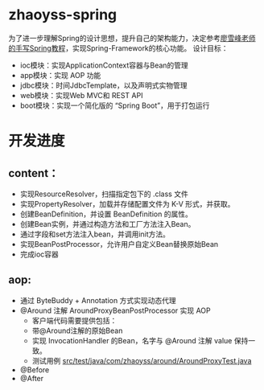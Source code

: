 # zhaoyss-spring
为了进一步理解Spring的设计思想，提升自己的架构能力，决定参考[廖雪峰老师的手写Spring教程](https://liaoxuefeng.com/books/summerframework/introduction/index.html)，实现Spring-Framework的核心功能。
设计目标：
- ioc模块：实现ApplicationContext容器与Bean的管理
- app模块：实现 AOP 功能
- jdbc模块：时间JdbcTemplate，以及声明式实物管理
- web模块：实现Web MVC和 REST API
- boot模块：实现一个简化版的 “Spring Boot”，用于打包运行

# 开发进度
## content：
- 实现ResourceResolver，扫描指定包下的 .class 文件
- 实现PropertyResolver，加载并存储配置文件为 K-V 形式，并获取。
- 创建BeanDefinition，并设置 BeanDefinition 的属性。
- 创建Bean实例，并通过构造方法和工厂方法注入Bean。
- 通过字段和set方法注入bean，并调用init方法。
- 实现BeanPostProcessor，允许用户自定义Bean替换原始Bean
- 完成ioc容器
## aop:
- 通过 ByteBuddy + Annotation 方式实现动态代理
- @Around 注解 AroundProxyBeanPostProcessor 实现 AOP
  - 客户端代码需要提供包括：
  - 带@Around注解的原始Bean
  - 实现 InvocationHandler 的Bean，名字与 @Around 注解 value 保持一致。
  - 测试用例 [src/test/java/com/zhaoyss/around/AroundProxyTest.java](src/test/java/com/zhaoyss/around/AroundProxyTest.java)
- @Before
- @After

